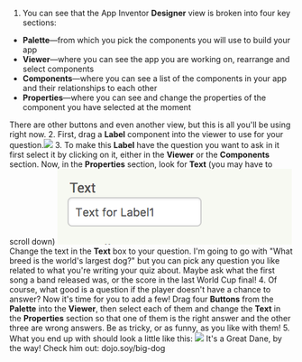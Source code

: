 1. You can see that the App Inventor **Designer** view is broken into four key sections:
  * **Palette**—from which you pick the components you will use to build your app
  * **Viewer**—where you can see the app you are working on, rearrange and select components
  * **Components**—where you can see a list of the components in your app and their relationships to each other
  * **Properties**—where you can see and change the properties of the component you have selected at the moment
  
  There are other buttons and even another view, but this is all you'll be using right now.
2. First, drag a **Label** component into the viewer to use for your question.![](/assets/Label.png)
3. To make this **Label** have the question you want to ask in it first select it by clicking on it, either in the **Viewer** or the **Components** section. Now, in the **Properties** section, look for **Text** (you may have to scroll down)
  ![](/assets/Properties-text.png)  
  Change the text in the **Text** box to your question. I'm going to go with "What breed is the world's largest dog?" but you can pick any question you like related to what you're writing your quiz about. Maybe ask what the first song a band released was, or the score in the last World Cup final!
4. Of course, what good is a question if the player doesn't have a chance to answer? Now it's time for you to add a few! Drag four **Buttons** from the **Palette** into the **Viewer**, then select each of them and change the **Text** in the **Properties** section so that one of them is the right answer and the other three are wrong answers. Be as tricky, or as funny, as you like with them!
5. What you end up with should look a little like this:
![](/assets/qn1.png)
It's a Great Dane, by the way! Check him out: dojo.soy/big-dog